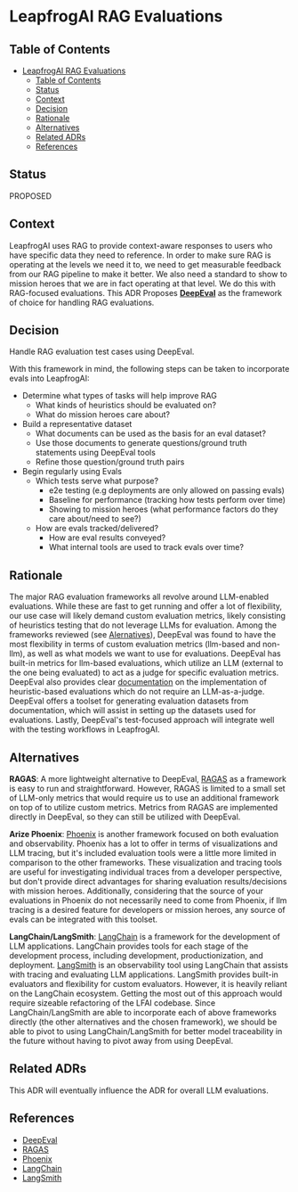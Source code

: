# LeapfrogAI RAG Evaluations

## Table of Contents

- [LeapfrogAI RAG Evaluations](#leapfrogai-rag-evaluations)
  - [Table of Contents](#table-of-contents)
  - [Status](#status)
  - [Context](#context)
  - [Decision](#decision)
  - [Rationale](#rationale)
  - [Alternatives](#alternatives)
  - [Related ADRs](#related-adrs)
  - [References](#references)

## Status

PROPOSED

## Context

LeapfrogAI uses RAG to provide context-aware responses to users who have specific data they need to reference. In order to make sure RAG is operating at the levels we need it to, we need to get measurable feedback from our RAG pipeline to make it better. We also need a standard to show to mission heroes that we are in fact operating at that level. We do this with RAG-focused evaluations. This ADR Proposes **[DeepEval](https://docs.confident-ai.com/)** as the framework of choice for handling RAG evaluations.

## Decision

Handle RAG evaluation test cases using DeepEval.

With this framework in mind, the following steps can be taken to incorporate evals into LeapfrogAI:

- Determine what types of tasks will help improve RAG
  - What kinds of heuristics should be evaluated on?
  - What do mission heroes care about?
- Build a representative dataset
  - What documents can be used as the basis for an eval dataset?
  - Use those documents to generate questions/ground truth statements using DeepEval tools
  - Refine those question/ground truth pairs
- Begin regularly using Evals
  - Which tests serve what purpose?
    - e2e testing (e.g deployments are only allowed on passing evals)
    - Baseline for performance (tracking how tests perform over time)
    - Showing to mission heroes (what performance factors do they care about/need to see?)
  - How are evals tracked/delivered?
    - How are eval results conveyed?
    - What internal tools are used to track evals over time?

## Rationale
The major RAG evaluation frameworks all revolve around LLM-enabled evaluations. While these are fast to get running and offer a lot of flexibility, our use case will likely demand custom evaluation metrics, likely consisting of heuristics testing that do not leverage LLMs for evaluation. Among the frameworks reviewed (see [Alernatives](#alternatives)), DeepEval was found to have the most flexibility in terms of custom evaluation metrics (llm-based and non-llm), as well as what models we want to use for evaluations. DeepEval has built-in metrics for llm-based evaluations, which utilize an LLM (external to the one being evaluated) to act as a judge for specific evaluation metrics. DeepEval also provides clear [documentation](https://docs.confident-ai.com/docs/metrics-custom) on the implementation of heuristic-based evaluations which do not require an LLM-as-a-judge. DeepEval offers a toolset for generating evaluation datasets from documentation, which will assist in setting up the datasets used for evaluations. Lastly, DeepEval's test-focused approach will integrate well with the testing workflows in LeapfrogAI.

## Alternatives
**RAGAS**: A more lightweight alternative to DeepEval, [RAGAS](https://docs.ragas.io/en/latest/index.html) as a framework is easy to run and straightforward. However, RAGAS is limited to a small set of LLM-only metrics that would require us to use an additional framework on top of to utilize custom metrics. Metrics from RAGAS are implemented directly in DeepEval, so they can still be utilized with DeepEval.

**Arize Phoenix**: [Phoenix](https://phoenix.arize.com/) is another framework focused on both evaluation and observability. Phoenix has a lot to offer in terms of visualizations and LLM tracing, but it's included evaluation tools were a little more limited in comparison to the other frameworks. These visualization and tracing tools are useful for investigating individual traces from a developer perspective, but don't provide direct advantages for sharing evaluation results/decisions with mission heroes. Additionally, considering that the source of your evaluations in Phoenix do not necessarily need to come from Phoenix, if llm tracing is a desired feature for developers or mission heroes, any source of evals can be integrated with this toolset.

**LangChain/LangSmith**: [LangChain](https://python.langchain.com/v0.1/docs/get_started/introduction/) is a framework for the development of LLM applications. LangChain provides tools for each stage of the development process, including development, productionization, and deployment. [LangSmith](https://python.langchain.com/v0.1/docs/langsmith/) is an observability tool using LangChain that assists with tracing and evaluating LLM applications. LangSmith provides built-in evaluators and flexibility for custom evaluators. However, it is heavily reliant on the LangChain ecosystem. Getting the most out of this approach would require sizeable refactoring of the LFAI codebase. Since LangChain/LangSmith are able to incorporate each of above frameworks directly (the other alternatives and the chosen framework), we should be able to pivot to using LangChain/LangSmith for better model traceability in the future without having to pivot away from using DeepEval.

## Related ADRs
This ADR will eventually influence the ADR for overall LLM evaluations.

## References
- [DeepEval](https://docs.confident-ai.com/)
- [RAGAS](https://docs.ragas.io/en/latest/index.html)
- [Phoenix](https://phoenix.arize.com/)
- [LangChain](https://python.langchain.com/v0.1/docs/get_started/introduction/)
- [LangSmith](https://python.langchain.com/v0.1/docs/langsmith/)
